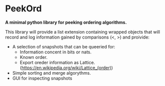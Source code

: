 # PeekOrd
**A minimal python library for peeking ordering algorithms.**

This library will provide a list extension containing wrapped objects that will record and log information gained by comparisons (<, >) and proivide:
* A selection of snapshots that can be queeried for:
  * Information concent in bits or nats.
  * Known order.
  * Export oreder information as Lattice. (https://en.wikipedia.org/wiki/Lattice_(order))
* Simple sorting and merge algorythms.
* GUI for inspecting snapshots
